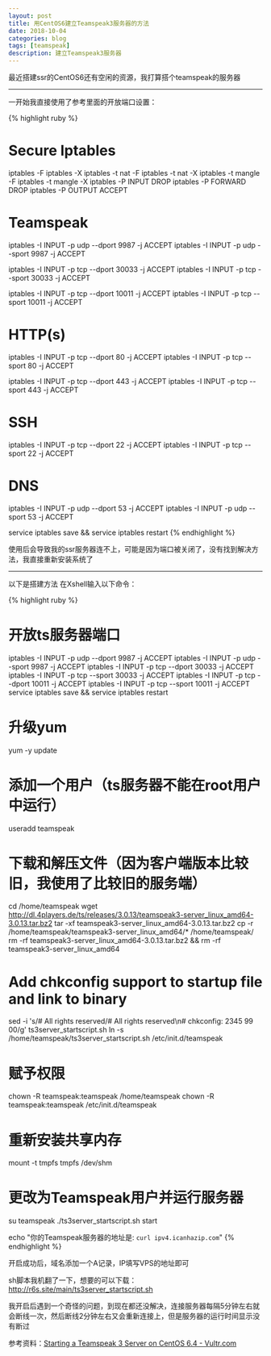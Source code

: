 ```yaml
---
layout: post
title: 用CentOS6建立Teamspeak3服务器的方法
date: 2018-10-04
categories: blog
tags: [teamspeak]
description: 建立Teamspeak3服务器
---
```


最近搭建ssr的CentOS6还有空闲的资源，我打算搭个teamspeak的服务器

----

一开始我直接使用了参考里面的开放端口设置：

{% highlight ruby %}
# Secure Iptables
iptables -F
iptables -X
iptables -t nat -F
iptables -t nat -X
iptables -t mangle -F
iptables -t mangle -X
iptables -P INPUT DROP
iptables -P FORWARD DROP
iptables -P OUTPUT ACCEPT

# Teamspeak
iptables -I INPUT -p udp --dport 9987 -j ACCEPT
iptables -I INPUT -p udp --sport 9987 -j ACCEPT

iptables -I INPUT -p tcp --dport 30033 -j ACCEPT
iptables -I INPUT -p tcp --sport 30033 -j ACCEPT

iptables -I INPUT -p tcp --dport 10011 -j ACCEPT
iptables -I INPUT -p tcp --sport 10011 -j ACCEPT

# HTTP(s)
iptables -I INPUT -p tcp --dport 80 -j ACCEPT
iptables -I INPUT -p tcp --sport 80 -j ACCEPT

iptables -I INPUT -p tcp --dport 443 -j ACCEPT
iptables -I INPUT -p tcp --sport 443 -j ACCEPT

# SSH
iptables -I INPUT -p tcp --dport 22 -j ACCEPT
iptables -I INPUT -p tcp --sport 22 -j ACCEPT

# DNS
iptables -I INPUT -p udp --dport 53 -j ACCEPT
iptables -I INPUT -p udp --sport 53 -j ACCEPT

service iptables save && service iptables restart
{% endhighlight %}

使用后会导致我的ssr服务器连不上，可能是因为端口被关闭了，没有找到解决方法，我直接重新安装系统了

----

以下是搭建方法
在Xshell输入以下命令：

{% highlight ruby %}
# 开放ts服务器端口
iptables -I INPUT -p udp --dport 9987 -j ACCEPT
iptables -I INPUT -p udp --sport 9987 -j ACCEPT
iptables -I INPUT -p tcp --dport 30033 -j ACCEPT
iptables -I INPUT -p tcp --sport 30033 -j ACCEPT
iptables -I INPUT -p tcp --dport 10011 -j ACCEPT
iptables -I INPUT -p tcp --sport 10011 -j ACCEPT
service iptables save && service iptables restart

# 升级yum
yum -y update

# 添加一个用户（ts服务器不能在root用户中运行）
useradd teamspeak

# 下载和解压文件（因为客户端版本比较旧，我使用了比较旧的服务端）
cd /home/teamspeak
wget http://dl.4players.de/ts/releases/3.0.13/teamspeak3-server_linux_amd64-3.0.13.tar.bz2
tar -xf teamspeak3-server_linux_amd64-3.0.13.tar.bz2
cp -r /home/teamspeak/teamspeak3-server_linux_amd64/* /home/teamspeak/
rm -rf teamspeak3-server_linux_amd64-3.0.13.tar.bz2 && rm -rf teamspeak3-server_linux_amd64

# Add chkconfig support to startup file and link to binary
sed -i 's/# All rights reserved/# All rights reserved\n# chkconfig: 2345 99 00/g' ts3server_startscript.sh
ln -s /home/teamspeak/ts3server_startscript.sh /etc/init.d/teamspeak

# 赋予权限
chown -R teamspeak:teamspeak /home/teamspeak
chown -R teamspeak:teamspeak /etc/init.d/teamspeak

# 重新安装共享内存
mount -t tmpfs tmpfs /dev/shm

# 更改为Teamspeak用户并运行服务器
su teamspeak
./ts3server_startscript.sh start

echo "你的Teamspeak服务器的地址是: `curl ipv4.icanhazip.com`"
{% endhighlight %}

开启成功后，域名添加一个A记录，IP填写VPS的地址即可

sh脚本我机翻了一下，想要的可以下载：http://r6s.site/main/ts3server_startscript.sh

我开启后遇到一个奇怪的问题，到现在都还没解决，连接服务器每隔5分钟左右就会断线一次，然后断线2分钟左右又会重新连接上，但是服务器的运行时间显示没有断过

参考资料：[Starting a Teamspeak 3 Server on CentOS 6.4 - Vultr.com](https://www.vultr.com/docs/starting-a-teamspeak-3-server-on-centos-6-4)